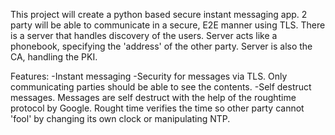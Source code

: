 This project will create a python based secure instant messaging app. 2 party will be able to communicate in a secure, E2E manner using TLS. There is a server that handles discovery of the users. Server acts like a phonebook, specifying the 'address' of the other party. Server is also the CA, handling the PKI.

Features:
-Instant messaging
-Security for messages via TLS. Only communicating parties should be able to see the contents.
-Self destruct messages. Messages are self destruct with the help of the roughtime protocol by Google. Rought time verifies the time so other party cannot 'fool' by changing its own clock or manipulating NTP.


